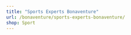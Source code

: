 ```yaml
---
title: "Sports Experts Bonaventure"
url: /bonaventure/sports-experts-bonaventure/
shop: Sport
---
```

